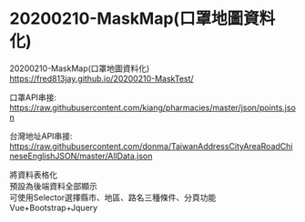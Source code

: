 # 20200210-MaskMap(口罩地圖資料化)
 20200210-MaskMap(口罩地圖資料化) 
https://fred813jay.github.io/20200210-MaskTest/


口罩API串接: https://raw.githubusercontent.com/kiang/pharmacies/master/json/points.json  


台灣地址API串接: https://raw.githubusercontent.com/donma/TaiwanAddressCityAreaRoadChineseEnglishJSON/master/AllData.json  


將資料表格化  
預設為後端資料全部顯示  
可使用Selector選擇縣市、地區、路名三種條件、分頁功能  
Vue+Bootstrap+Jquery  
